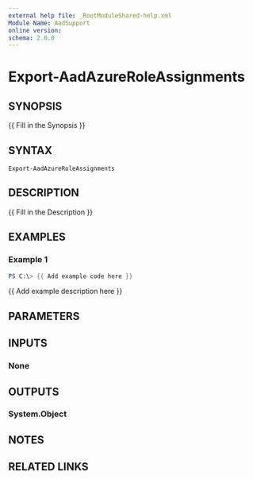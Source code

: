 ```yaml
---
external help file: _RootModuleShared-help.xml
Module Name: AadSupport
online version:
schema: 2.0.0
---
```


# Export-AadAzureRoleAssignments

## SYNOPSIS
{{ Fill in the Synopsis }}

## SYNTAX

```
Export-AadAzureRoleAssignments
```

## DESCRIPTION
{{ Fill in the Description }}

## EXAMPLES

### Example 1
```powershell
PS C:\> {{ Add example code here }}
```

{{ Add example description here }}

## PARAMETERS

## INPUTS

### None

## OUTPUTS

### System.Object
## NOTES

## RELATED LINKS
